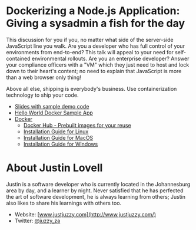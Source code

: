 # Dockerizing a Node.js Application: Giving a sysadmin a fish for the day

This discussion for you if you, no matter what side of the server-side JavaScript line you walk. Are you a developer who has full control of your environments from end-to-end? This talk will appeal to your need for self-contained environmental rollouts. Are you an enterprise developer? Answer your compliance officers with a "VM" which they just need to host and lock down to their heart's content; no need to explain that JavaScript is more than a web browser only thing!

Above all else, shipping is everybody's business. Use containerization technology to ship your code.

- [Slides with sample demo code](http://www.slideshare.net/JustinLovell2/dockerizing-a-nodejs-application-give-a-sysadmin-a-fish-for-the-day)
- [Hello World Docker Sample App](https://github.com/justin-lovell/jsinsa2015-docker)
- [Docker](http://www.docker.com/)
	- [Docker Hub - Prebuilt images for your reuse](https://registry.hub.docker.com/search?q=library)
	- [Installation Guide for Linux](http://docs.docker.com/linux/started/)
	- [Installation Guide for MacOS](http://docs.docker.com/mac/started/)
	- [Installation Guide for Windows](http://docs.docker.com/windows/started/)

# About Justin Lovell

Justin is a software developer who is currently located in the Johannesburg area by day, and a learner by night. Never satisfied that he has perfected the art of software development, he is always learning from others; Justin also likes to share his learnings with others too.

- Website: [www.justjuzzy.com](http://www.justjuzzy.com/)
- Twitter: [@juzzy_za](https://twitter.com/juzzy_za)
